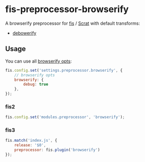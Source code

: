 # fis-preprocessor-browserify

A browserify preprocessor for [fis](http://fex-team.github.io/fis-site/) / [Scrat](http://scrat.io) with default transforms:

- [debowerify](https://www.npmjs.com/package/debowerify)

## Usage

You can use all [browserify opts](https://github.com/substack/node-browserify#browserifyfiles--opts):

```javascript
fis.config.set('settings.preprocessor.browserify', {
    // browserify opts
    browserify: {
        debug: true
    },
});
```

### fis2

```javascript
fis.config.set('modules.preprocessor', 'browserify');
```

### fis3

```javascript
fis.match('index.js', {
    release: '$0',
    preprocessor: fis.plugin('browserify')
});
```
